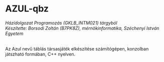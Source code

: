 # AZUL-qbz

###### Házidolgozat Programozás (GKLB_INTM021) tárgyból</br>Készítette: Borsodi Zoltán (B7PK8Z), mérnökinformatika, Széchenyi István Egyetem ######

Az Azul nevű táblás társasjáték elkészítése számítógépen, konzolban játszható formában, C++ nyelven.
